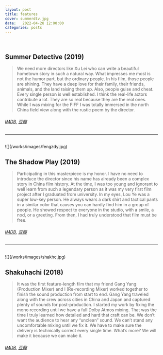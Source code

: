 ```yaml
---
layout: post
title: features
cover: summerdtv.jpg
date:   2022-04-28 12:00:00
categories: posts
---
```

<br>

## Summer Detective (2019)

> We need more directors like Xu Lei who can write a beautiful hometown story in such a natural way. What impresses me most is not the humor part, but the ordinary people. In his film, those people are shining. They have a deep love for their family, their friends, animals, and the land raising them up. Also, people guise and cheat. Every single person is well established. I think the real-life actors contribute a lot. They are so real because they are the real ones. While I was mixing for the FIFF I was totally immersed in the north China field view along with the rustic poem by the director.

###### [IMDB](https://www.imdb.com/title/tt10488396/?ref_=ext_shr_lnk), [豆瓣](https://movie.douban.com/subject/33400376/)

<hr/>
<br>
![](/works/images/fengzdy.jpg)

## The Shadow Play (2019)

> Participating in this masterpiece is my honor. I have no need to introduce the director since his name has already been a complex story in China film history. At the time, I was too young and ignorant to well learn from such a legendary person as it was my very first film project after I graduated from university. In my eyes, Lou Ye was a super low-key person. He always wears a dark shirt and tactical pants in a similar color that causes you can hardly find him in a group of people. He showed respect to everyone in the studio, with a smile, a nod, or a greeting. From then, I had truly understood that film must be free.

###### [IMDB](https://www.imdb.com/title/tt8071308/?ref_=ext_shr_lnk), [豆瓣](https://movie.douban.com/subject/26728669/)

<hr/>
<br>
![](/works/images/shakhc.jpg)

## Shakuhachi (2018)

> It was the first feature-length film that my friend Gang Yang (Production Mixer) and I (Re-recording Mixer) worked together to finish the sound production from start to end. Gang Yang traveled along with the crew across cities in China and Japan and captured plenty of sounds for post-production. I started my work by fixing the mono recording until we have a full Dolby Atmos mixing. That was the time I truly learned how detailed and hard that craft can be. We don’t want the audience to hear any “unclean” sound. We can’t stand any uncomfortable mixing until we fix it. We have to make sure the delivery is technically correct every single time. What’s more? We will make it because we can make it.

###### [IMDB](https://www.imdb.com/title/tt10385460/?ref_=ext_shr_lnk), [豆瓣](https://movie.douban.com/subject/27185648/)